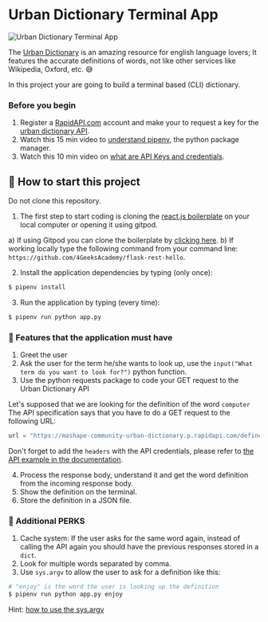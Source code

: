 # Urban Dictionary Terminal App

![Urban Dictionary Terminal App](https://github.com/breatheco-de/english-dictionary-project-tutorial/blob/master/preview.gif?raw=true)

The [Urban Dictionary](https://www.urbandictionary.com/) is an amazing resource for english language lovers; It features the accurate definitions of words, not like other services like Wikipedia, Oxford, etc. 😅

In this project your are going to build a terminal based (CLI) dictionary.

### Before you begin

1. Register a [RapidAPI.com](https://rapidapi.com/) account and make your to request a key for the [urban dictionary API](https://rapidapi.com/community/api/urban-dictionary).
2. Watch this 15 min video to [understand pipenv](https://www.youtube.com/watch?v=6Qmnh5C4Pmo), the python package manager.
3. Watch this 10 min video on [what are API Keys and credentials](https://www.youtube.com/watch?v=InoAIgBZIEA).

## 🌱  How to start this project

Do not clone this repository.

1. The first step to start coding is cloning the [react.js boilerplate](https://github.com/4GeeksAcademy/flask-rest-hello) on your local computer or opening it using gitpod.

a) If using Gitpod you can clone the boilerplate by [clicking here](https://github.com/4GeeksAcademy/flask-rest-hello).
b) If working locally type the following command from your command line: `https://github.com/4GeeksAcademy/flask-rest-hello`.

2. Install the application dependencies by typing (only once):

```bash
$ pipenv install
```
3. Run the application by typing (every time):

```bash
$ pipenv run python app.py
```

### 📝 Features that the application must have

1. Greet the user
2. Ask the user for the term he/she wants to look up, use the `input("What term do you want to look for?")` python function.
3. Use the python requests package to code your GET request to the Urban Dictionary API

Let's supposed that we are looking for the definition of the word `computer`
The API specification says that you have to do a GET request to the following URL: 

```python
url = "https://mashape-community-urban-dictionary.p.rapidapi.com/define?term=computer"
```

Don't forget to add the `headers` with the API credentials, please refer to [the API example in the documentation](https://rapidapi.com/community/api/urban-dictionary/endpoints).

4. Process the response body, understand it and get the word definition from the incoming response body.
5. Show the definition on the terminal.
6. Store the definition in a JSON file.

### 🍾 Additional PERKS

1. Cache system: If the user asks for the same word again, instead of calling the API again you should have the previous responses stored in a `dict`.
2. Look for multiple words separated by comma.
3. Use `sys.argv` to allow the user to ask for a definition like this:

```python
# "enjoy" is the word the user is looking up the definition
$ pipenv run python app.py enjoy
```

Hint: [how to use the sys.argv](https://www.pythonforbeginners.com/system/python-sys-argv)




